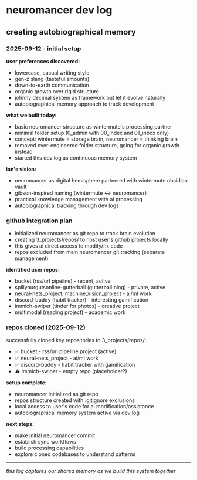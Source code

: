 # neuromancer dev log
## creating autobiographical memory

### 2025-09-12 - initial setup

**user preferences discovered:**
- lowercase, casual writing style
- gen-z slang (tasteful amounts)
- down-to-earth communication
- organic growth over rigid structure
- johnny decimal system as framework but let it evolve naturally
- autobiographical memory approach to track development

**what we built today:**
- basic neuromancer structure as wintermute's processing partner
- minimal folder setup (0_admin with 00_index and 01_inbox only)
- concept: wintermute = storage brain, neuromancer = thinking brain
- removed over-engineered folder structure, going for organic growth instead
- started this dev log as continuous memory system

**ian's vision:**
- neuromancer as digital hemisphere partnered with wintermute obsidian vault
- gibson-inspired naming (wintermute ↔ neuromancer)
- practical knowledge management with ai processing
- autobiographical tracking through dev logs

### github integration plan
- initialized neuromancer as git repo to track brain evolution
- creating 3_projects/repos/ to host user's github projects locally
- this gives ai direct access to modify/fix code
- repos excluded from main neuromancer git tracking (separate management)

**identified user repos:**
- bucket (rss/url pipeline) - recent, active
- spillyourgutsonline-gutterball (gutterball blog) - private, active  
- neural-nets_project, machine_vision_project - ai/ml work
- discord-buddy (habit tracker) - interesting gamification
- immich-swiper (tinder for photos) - creative project
- multimodal (reading project) - academic work

### repos cloned (2025-09-12)
successfully cloned key repositories to 3_projects/repos/:
- ✅ bucket - rss/url pipeline project (active)
- ✅ neural-nets_project - ai/ml work 
- ✅ discord-buddy - habit tracker with gamification
- ⚠️ immich-swiper - empty repo (placeholder?)

**setup complete:**
- neuromancer initialized as git repo
- repos structure created with .gitignore exclusions
- local access to user's code for ai modification/assistance
- autobiographical memory system active via dev log

**next steps:**
- make initial neuromancer commit
- establish sync workflows  
- build processing capabilities
- explore cloned codebases to understand patterns

---

*this log captures our shared memory as we build this system together*
